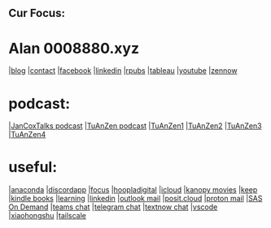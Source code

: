 ## Cur Focus:


# Alan 0008880.xyz
|[blog](http://blog.0008880.xyz)
|[contact](mailto:contact@0008880.xyz)
|[facebook](http://facebook.0008880.xyz)
|[linkedin](http://linkedin.0008880.xyz)
|[rpubs](http://rpubs.0008880.xyz)
|[tableau](http://tableau.0008880.xyz)
|[youtube](http://youtube.0008880.xyz)
|[zennow](http://zennow.0008880.xyz)

# podcast:
|[JanCoxTalks podcast](http://jancox.0008880.xyz)
|[TuAnZen podcast](http://tuanzen.0008880.xyz)
|[TuAnZen1](https://www.dropbox.com/scl/fo/a3adr984bf4pklo4k4q54/h?rlkey=9ugatkj39s52ahf8sc2jl5edw&dl=0)
|[TuAnZen2](https://www.dropbox.com/scl/fo/8un8p4cdpfm3odljz5wys/h?rlkey=doskj1h1xigc9ub0ifkgdh4vw&dl=0)
|[TuAnZen3](https://www.dropbox.com/scl/fo/wmopj095i40ob5klcjcfy/h?rlkey=c5goqzwifzcvijlmatd6dkmmf&dl=0)
|[TuAnZen4](https://www.dropbox.com/scl/fo/3hh0okdzdy5n6zifxpkdi/h?rlkey=okzkkv8vbe5xde56olqjfcce1&dl=0)

# useful:
|[anaconda](https://anaconda.cloud/)
|[discordapp](https://discordapp.com/)
|[focus](https://zw9.github.io/z/)
|[hoopladigital](https://www.hoopladigital.com/)
|[icloud](https://www.icloud.com/)
|[kanopy movies](https://www.kanopy.com/)
|[keep](https://keep.google.com/)
|[kindle books](https://read.amazon.com/kindle-library)
|[learning](https://www.linkedin.com/learning/)
|[linkedin](https://www.linkedin.com/in/)
|[outlook mail](https://outlook.live.com/mail/0/)
|[posit.cloud](https://posit.cloud/)
|[proton mail](https://mail.proton.me/u/2/inbox)
|[SAS On Demand](https://welcome.oda.sas.com/)
|[teams chat](https://teams.live.com/)
|[telegram chat](https://web.telegram.org/)
|[textnow chat](https://www.textnow.com/)
|[vscode](https://vscode.dev/github/zw9/z)
|[xiaohongshu](https://www.xiaohongshu.com/)
|[tailscale](https://tailscale.com/admin/)

